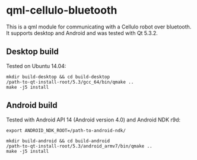 qml-cellulo-bluetooth
=====================

This is a qml module for communicating with a Cellulo robot over bluetooth. It
supports desktop and Android and was tested with Qt 5.3.2.

Desktop build
-------------

Tested on Ubuntu 14.04:

```
mkdir build-desktop && cd build-desktop
/path-to-qt-install-root/5.3/gcc_64/bin/qmake ..
make -j5 install
```

Android build
-------------

Tested with Android API 14 (Android version 4.0) and Android NDK r9d:

```
export ANDROID_NDK_ROOT=/path-to-android-ndk/
```

```
mkdir build-android && cd build-android
/path-to-qt-install-root/5.3/android_armv7/bin/qmake ..
make -j5 install
```


